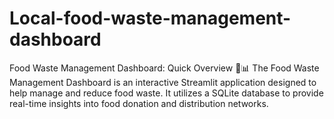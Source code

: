 # Local-food-waste-management-dashboard
Food Waste Management Dashboard: Quick Overview 🍲📊 The Food Waste Management Dashboard is an interactive Streamlit application designed to help manage and reduce food waste. It utilizes a SQLite database to provide real-time insights into food donation and distribution networks.
